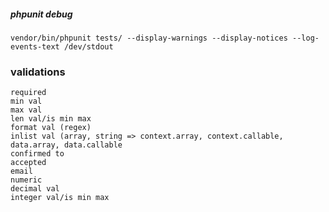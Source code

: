 ##### phpunit debug

    vendor/bin/phpunit tests/ --display-warnings --display-notices --log-events-text /dev/stdout

### validations

    required
    min val
    max val
    len val/is min max
    format val (regex)
    inlist val (array, string => context.array, context.callable, data.array, data.callable
    confirmed to
    accepted
    email
    numeric
    decimal val
    integer val/is min max
